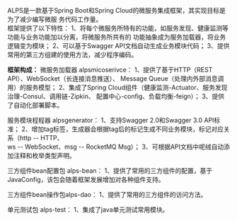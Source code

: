 ALPS是一款基于Spring Boot和Spring Cloud的微服务集成框架，其实现目标是为了减少编写微服
务代码工作量。  
框架提供了以下特性：
1、将每个微服务所特有的功能，如服务发现、健康监测等功能与业务功能加以分离，将微服务所共有的
功能抽象成为服务加载器，将业务逻辑变为模块；
2、可以基于Swagger API文档自动生成业务模块代码；
3、提供常用的第三方组建的使用方法，减少程序编码。

**框架构成：**
微服务加载器 alpsmicoserivce：
1、提供了基于HTTP（REST API）、WebSocket（长连接消息推送）、
Message Queue（处理内外部消息调用）的服务模型；
2、集成了Spring Cloud组件（健康监测-Actuator、服务发现治理-Consul、调用链-Zipkin、
配置中心-config、负载均衡-feign）；
3、提供了自动化部署脚本。

服务模块程程器 alpsgenerator：
1、支持Swagger 2.0和Swagger 3.0 API标准；
2、增加tag标签，生成器会根据tag后的标记生成不同业务模块，标记对应关系（http -- HTTP、  
ws -- WebSocket、msg -- RocketMQ Msg）；
3、可根据API文档中呢绒自动添加注释和枚举类型声明。

三方组件bean配置包 alps-bean：
1、提供了常用的三方组件的配置，基于JavaConfig，该包会随着框架发展增加对各种组件支持。  

三方组件bean操作包alps-dao：
1、提供了常用的三方组件的访问方法。

单元测试包 alps-test：
1、集成了java单元测试常用模块。
